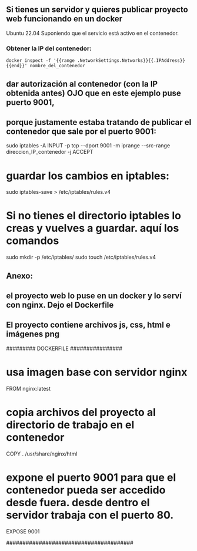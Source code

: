 ## Si tienes un servidor y quieres publicar proyecto web funcionando en un docker
 Ubuntu 22.04
Suponiendo que el servicio está activo en el contenedor.

### Obtener la IP del contenedor: 
```
docker inspect -f '{{range .NetworkSettings.Networks}}{{.IPAddress}}{{end}}' nombre_del_contenedor
```

## dar autorización al contenedor (con la IP obtenida antes) OJO que en este ejemplo puse puerto 9001, 
## porque justamente estaba tratando de publicar el contenedor que sale por el puerto 9001:
sudo iptables -A INPUT -p tcp --dport 9001 -m iprange --src-range direccion_IP_contenedor -j ACCEPT

# guardar los cambios en iptables:
sudo iptables-save > /etc/iptables/rules.v4

# Si no tienes el directorio iptables lo creas y vuelves a guardar. aquí los comandos
sudo mkdir -p /etc/iptables/
sudo touch /etc/iptables/rules.v4

## Anexo:
## el proyecto web lo puse en un docker y lo serví con nginx. Dejo el Dockerfile 
## El proyecto contiene archivos js, css, html e imágenes png

######### DOCKERFILE ################
                                                               
# usa imagen base con servidor nginx
FROM nginx:latest

# copia archivos del proyecto al directorio de trabajo en el contenedor
COPY . /usr/share/nginx/html

# expone el puerto 9001 para que el contenedor pueda ser accedido desde fuera. desde dentro el servidor trabaja con el puerto 80. 
EXPOSE 9001

#######################################

